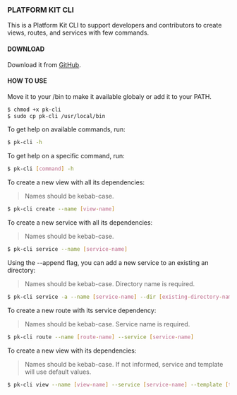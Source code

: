 ### PLATFORM KIT CLI

This is a Platform Kit CLI to support developers and contributors to create views, routes, and services with few commands.

#### DOWNLOAD
Download it from [GitHub](https://github.com/william-tome/platform-kit-cli/releases/download/1.0.0/pk-cli).

#### HOW TO USE
Move it to your /bin to make it available globaly or add it to your PATH.
```bash
$ chmod +x pk-cli
$ sudo cp pk-cli /usr/local/bin
```

To get help on available commands, run:
```bash
$ pk-cli -h
```

To get help on a specific command, run:
```bash
$ pk-cli [command] -h
```

To create a new view with all its dependencies:
> Names should be kebab-case.
```bash
$ pk-cli create --name [view-name]
```

To create a new service with all its dependencies:
> Names should be kebab-case.
```bash
$ pk-cli service --name [service-name]
```

Using the --append flag, you can add a new service to an existing an directory:
> Names should be kebab-case.
> Directory name is required.
```bash
$ pk-cli service -a --name [service-name] --dir [existing-directory-name]
```

To create a new route with its service dependency:
> Names should be kebab-case.
> Service name is required.
```bash
$ pk-cli route --name [route-name] --service [service-name]
```

To create a new view with its dependencies:
> Names should be kebab-case.
> If not informed, service and template will use default values.
```bash
$ pk-cli view --name [view-name] --service [service-name] --template [template-name]
```